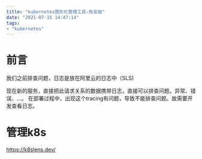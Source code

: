```yaml
---
title: "kubernetes图形化管理工具-免安装"
date: "2021-07-15 14:47:14"
tags:
- "kubernetes"
---
```


# 前言

我们之前排查问题，日志是放在阿里云的日志中（SLS)

现在新的服务，直接把此请求关系的数据携带日志，直接可以排查问题。异常、错误、...。 在部署过程中，出现这个tracing有问题，导致不能排查问题。故需要开发查看日志。



<!--more-->
# 管理k8s

https://k8slens.dev/

